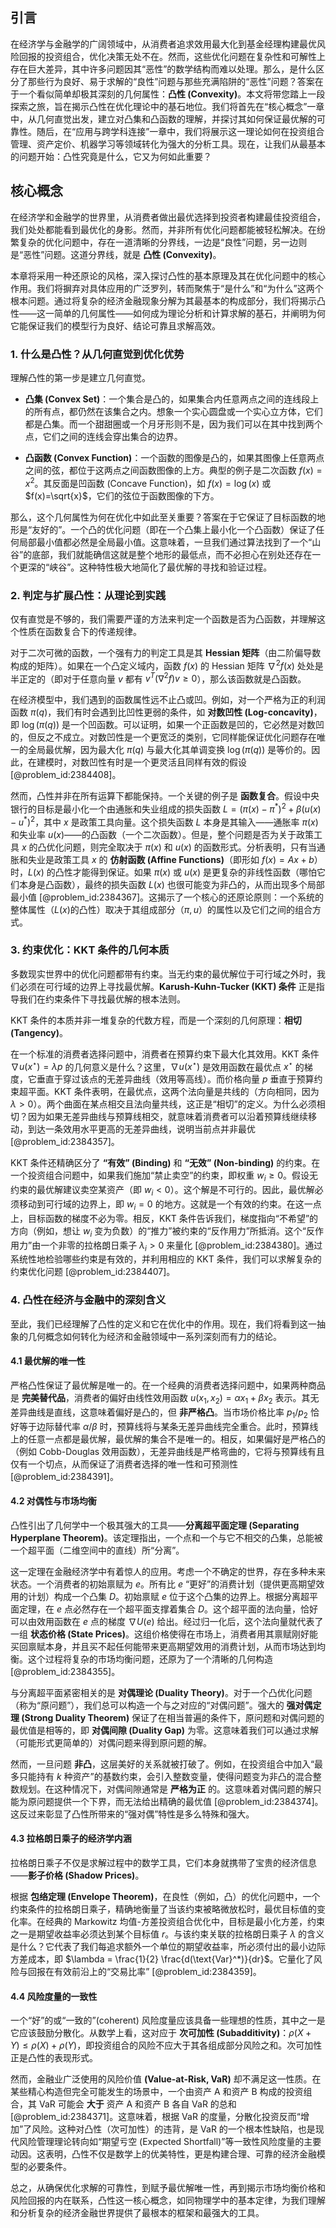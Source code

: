 ## 引言
在经济学与金融学的广阔领域中，从消费者追求效用最大化到基金经理构建最优风险回报的投资组合，优化决策无处不在。然而，这些优化问题在复杂性和可解性上存在巨大差异，其中许多问题因其“恶性”的数学结构而难以处理。那么，是什么区分了那些行为良好、易于求解的“良性”问题与那些充满陷阱的“恶性”问题？答案在于一个看似简单却极其深刻的几何属性：**凸性 (Convexity)**。本文将带您踏上一段探索之旅，旨在揭示凸性在优化理论中的基石地位。我们将首先在“核心概念”一章中，从几何直觉出发，建立对凸集和凸函数的理解，并探讨其如何保证最优解的可靠性。随后，在“应用与跨学科连接”一章中，我们将展示这一理论如何在投资组合管理、资产定价、机器学习等领域转化为强大的分析工具。现在，让我们从最基本的问题开始：凸性究竟是什么，它又为何如此重要？

## 核心概念

在经济学和金融学的世界里，从消费者做出最优选择到投资者构建最佳投资组合，我们处处都能看到最优化的身影。然而，并非所有优化问题都能被轻松解决。在纷繁复杂的优化问题中，存在一道清晰的分界线，一边是“良性”问题，另一边则是“恶性”问题。这道分界线，就是 **凸性 (Convexity)**。

本章将采用一种还原论的风格，深入探讨凸性的基本原理及其在优化问题中的核心作用。我们将摒弃对具体应用的广泛罗列，转而聚焦于“是什么”和“为什么”这两个根本问题。通过将复杂的经济金融现象分解为其最基本的构成部分，我们将揭示凸性——这一简单的几何属性——如何成为理论分析和计算求解的基石，并阐明为何它能保证我们的模型行为良好、结论可靠且求解高效。

### 1. 什么是凸性？从几何直觉到优化优势

理解凸性的第一步是建立几何直觉。

- **凸集 (Convex Set)**：一个集合是凸的，如果集合内任意两点之间的连线段上的所有点，都仍然在该集合之内。想象一个实心圆盘或一个实心立方体，它们都是凸集。而一个甜甜圈或一个月牙形则不是，因为我们可以在其中找到两个点，它们之间的连线会穿出集合的边界。

- **凸函数 (Convex Function)**：一个函数的图像是凸的，如果其图像上任意两点之间的弦，都位于这两点之间函数图像的上方。典型的例子是二次函数 $f(x)=x^2$。其反面是凹函数 (Concave Function)，如 $f(x)=\log(x)$ 或 $f(x)=\sqrt{x}$，它们的弦位于函数图像的下方。

那么，这个几何属性为何在优化中如此至关重要？答案在于它保证了目标函数的地形是“友好的”。一个凸的优化问题（即在一个凸集上最小化一个凸函数）保证了任何局部最小值都必然是全局最小值。这意味着，一旦我们通过算法找到了一个“山谷”的底部，我们就能确信这就是整个地形的最低点，而不必担心在别处还存在一个更深的“峡谷”。这种特性极大地简化了最优解的寻找和验证过程。

### 2. 判定与扩展凸性：从理论到实践

仅有直觉是不够的，我们需要严谨的方法来判定一个函数是否为凸函数，并理解这个性质在函数复合下的传递规律。

对于二次可微的函数，一个强有力的判定工具是其 **Hessian 矩阵**（由二阶偏导数构成的矩阵）。如果在一个凸定义域内，函数 $f(x)$ 的 Hessian 矩阵 $\nabla^2 f(x)$ 处处是半正定的（即对于任意向量 $v$ 都有 $v^T (\nabla^2 f) v \ge 0$），那么该函数就是凸函数。

在经济模型中，我们遇到的函数属性远不止凸或凹。例如，对一个严格为正的利润函数 $\pi(q)$，我们有时会遇到比凹性更弱的条件，如 **对数凹性 (Log-concavity)**，即 $\log(\pi(q))$ 是一个凹函数。可以证明，如果一个正函数是凹的，它必然是对数凹的，但反之不成立。对数凹性是一个更宽泛的类别，它同样能保证优化问题存在唯一的全局最优解，因为最大化 $\pi(q)$ 与最大化其单调变换 $\log(\pi(q))$ 是等价的。因此，在建模时，对数凹性有时是一个更灵活且同样有效的假设 [@problem_id:2384408]。

然而，凸性并非在所有运算下都能保持。一个关键的例子是 **函数复合**。假设中央银行的目标是最小化一个由通胀和失业组成的损失函数 $L = (\pi(x) - \pi^*)^2 + \beta(u(x) - u^*)^2$，其中 $x$ 是政策工具向量。这个损失函数 $L$ 本身是其输入——通胀率 $\pi(x)$ 和失业率 $u(x)$——的凸函数（一个二次函数）。但是，整个问题是否为关于政策工具 $x$ 的凸优化问题，则完全取决于 $\pi(x)$ 和 $u(x)$ 的函数形式。分析表明，只有当通胀和失业是政策工具 $x$ 的 **仿射函数 (Affine Functions)**（即形如 $f(x) = A x + b$）时，$L(x)$ 的凸性才能得到保证。如果 $\pi(x)$ 或 $u(x)$ 是更复杂的非线性函数（哪怕它们本身是凸函数），最终的损失函数 $L(x)$ 也很可能变为非凸的，从而出现多个局部最小值 [@problem_id:2384367]。这揭示了一个核心的还原论原则：一个系统的整体属性（$L(x)$的凸性）取决于其组成部分（$\pi, u$）的属性以及它们之间的组合方式。

### 3. 约束优化：KKT 条件的几何本质

多数现实世界中的优化问题都带有约束。当无约束的最优解位于可行域之外时，我们必须在可行域的边界上寻找最优解。**Karush-Kuhn-Tucker (KKT) 条件** 正是指导我们在约束条件下寻找最优解的根本法则。

KKT 条件的本质并非一堆复杂的代数方程，而是一个深刻的几何原理：**相切 (Tangency)**。

在一个标准的消费者选择问题中，消费者在预算约束下最大化其效用。KKT 条件 $\nabla u(x^{\star})=\lambda p$ 的几何意义是什么？这里，$\nabla u(x^{\star})$ 是效用函数在最优点 $x^{\star}$ 的梯度，它垂直于穿过该点的无差异曲线（效用等高线）。而价格向量 $p$ 垂直于预算约束超平面。KKT 条件表明，在最优点，这两个法向量是共线的（方向相同，因为 $\lambda > 0$）。两个曲面在某点相交且法向量共线，这正是“相切”的定义。为什么必须相切？因为如果无差异曲线与预算线相交，就意味着消费者可以沿着预算线继续移动，到达一条效用水平更高的无差异曲线，说明当前点并非最优 [@problem_id:2384357]。

KKT 条件还精确区分了 **“有效” (Binding)** 和 **“无效” (Non-binding)** 的约束。在一个投资组合问题中，如果我们施加“禁止卖空”的约束，即权重 $w_i \ge 0$。假设无约束的最优解建议卖空某资产（即 $w_i < 0$）。这个解是不可行的。因此，最优解必须移动到可行域的边界上，即 $w_i = 0$ 的地方。这就是一个有效的约束。在这一点上，目标函数的梯度不必为零。相反，KKT 条件告诉我们，梯度指向“不希望”的方向（例如，想让 $w_i$ 变为负数）的“推力”被约束的“反作用力”所抵消。这个“反作用力”由一个非零的拉格朗日乘子 $\lambda_i > 0$ 来量化 [@problem_id:2384380]。通过系统性地检验哪些约束是有效的，并利用相应的 KKT 条件，我们可以求解复杂的约束优化问题 [@problem_id:2384407]。

### 4. 凸性在经济与金融中的深刻含义

至此，我们已经理解了凸性的定义和它在优化中的作用。现在，我们将看到这一抽象的几何概念如何转化为经济和金融领域中一系列深刻而有力的结论。

#### 4.1 最优解的唯一性

严格凸性保证了最优解是唯一的。在一个经典的消费者选择问题中，如果两种商品是 **完美替代品**，消费者的偏好由线性效用函数 $u(x_1, x_2) = \alpha x_1 + \beta x_2$ 表示。其无差异曲线是直线，这意味着偏好是凸的，但 **非严格凸**。当市场价格比率 $p_1/p_2$ 恰好等于边际替代率 $\alpha/\beta$ 时，预算线将与某条无差异曲线完全重合。此时，预算线上的任意一点都是最优解，最优解的集合不是唯一的。相反，如果偏好是严格凸的（例如 Cobb-Douglas 效用函数），无差异曲线是严格弯曲的，它将与预算线有且仅有一个切点，从而保证了消费者选择的唯一性和可预测性 [@problem_id:2384391]。

#### 4.2 对偶性与市场均衡

凸性引出了几何学中一个极其强大的工具——**分离超平面定理 (Separating Hyperplane Theorem)**。该定理指出，一个点和一个与它不相交的凸集，总能被一个超平面（二维空间中的直线）所“分离”。

这一定理在金融经济学中有着惊人的应用。考虑一个不确定的世界，存在多种未来状态。一个消费者的初始禀赋为 $e$。所有比 $e$ “更好”的消费计划（提供更高期望效用的计划）构成一个凸集 $D$。初始禀赋 $e$ 位于这个凸集的边界上。根据分离超平面定理，在 $e$ 点必然存在一个超平面支撑着集合 $D$。这个超平面的法向量，恰好可以由效用函数在 $e$ 点的梯度 $\nabla U(e)$ 给出。经过归一化后，这个法向量就代表了一组 **状态价格 (State Prices)**。这组价格使得在市场上，消费者用其禀赋刚好能买回禀赋本身，并且买不起任何能带来更高期望效用的消费计划，从而市场达到均衡。这个过程将复杂的市场均衡问题，还原为了一个清晰的几何构造 [@problem_id:2384355]。

与分离超平面紧密相关的是 **对偶理论 (Duality Theory)**。对于一个凸优化问题（称为“原问题”），我们总可以构造一个与之对应的“对偶问题”。强大的 **强对偶定理 (Strong Duality Theorem)** 保证了在相当普遍的条件下，原问题和对偶问题的最优值是相等的，即 **对偶间隙 (Duality Gap)** 为零。这意味着我们可以通过求解（可能形式更简单的）对偶问题来得到原问题的解。

然而，一旦问题 **非凸**，这层美好的关系就被打破了。例如，在投资组合中加入“最多只能持有 $k$ 种资产”的基数约束，会引入整数变量，使得问题变为非凸的混合整数规划。在这种情况下，对偶间隙通常是 **严格为正** 的。这意味着对偶问题的解只能为原问题提供一个下界，而无法给出精确的最优值 [@problem_id:2384374]。这反过来彰显了凸性所带来的“强对偶”特性是多么特殊和强大。

#### 4.3 拉格朗日乘子的经济学内涵

拉格朗日乘子不仅是求解过程中的数学工具，它们本身就携带了宝贵的经济信息——**影子价格 (Shadow Prices)**。

根据 **包络定理 (Envelope Theorem)**，在良性（例如，凸）的优化问题中，一个约束条件的拉格朗日乘子，精确地衡量了当该约束被略微放松时，最优目标值的变化率。在经典的 Markowitz 均值-方差投资组合优化中，目标是最小化方差，约束之一是期望收益率必须达到某个目标值 $r$。与该约束关联的拉格朗日乘子 $\lambda$ 的含义是什么？它代表了我们每追求额外一个单位的期望收益率，所必须付出的最小边际方差成本，即 $\lambda = \frac{1}{2} \frac{d(\text{Var}^*)}{dr}$。它量化了风险与回报在有效前沿上的“交易比率” [@problem_id:2384359]。

#### 4.4 风险度量的一致性

一个“好”的或“一致的”(coherent) 风险度量应该具备一些理想的性质，其中之一是它应该鼓励分散化。从数学上看，这对应于 **次可加性 (Subadditivity)**：$\rho(X+Y) \le \rho(X) + \rho(Y)$，即投资组合的风险不应大于其各组成部分风险之和。次可加性正是凸性的表现形式。

然而，金融业广泛使用的风险价值 **(Value-at-Risk, VaR)** 却不满足这一性质。在某些精心构造但完全可能发生的场景中，一个由资产 A 和资产 B 构成的投资组合，其 VaR 可能会 **大于** 资产 A 和资产 B 各自 VaR 的总和 [@problem_id:2384371]。这意味着，根据 VaR 的度量，分散化投资反而“增加”了风险。这种对凸性（次可加性）的违背，是 VaR 的一个根本性缺陷，也是现代风险管理理论转向如“期望亏空 (Expected Shortfall)”等一致性风险度量的主要动因。这表明，凸性不仅是数学上的优美特性，更是构建合理、可靠的经济金融模型的必要条件。

总之，从确保优化求解的可靠性，到赋予最优解唯一性，再到揭示市场均衡价格和风险回报的内在联系，凸性这一核心概念，如同物理学中的基本定律，为我们理解和分析复杂的经济金融世界提供了最根本的框架和最强大的工具。


